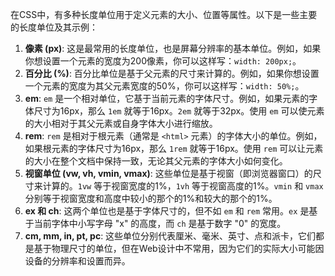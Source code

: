 在CSS中，有多种长度单位用于定义元素的大小、位置等属性。以下是一些主要的长度单位及其示例：

1. **像素 (px)**: 这是最常用的长度单位，也是屏幕分辨率的基本单位。例如，如果你想设置一个元素的宽度为200像素，你可以这样写：`width: 200px;`。
2. **百分比 (%)**: 百分比单位是基于父元素的尺寸来计算的。例如，如果你想设置一个元素的宽度为其父元素宽度的50%，你可以这样写：`width: 50%;`。
3. **em**: `em` 是一个相对单位，它基于当前元素的字体尺寸。例如，如果元素的字体尺寸为16px，那么 `1em` 就等于16px。`2em` 就等于32px。使用 `em` 可以使元素的大小相对于其父元素或自身字体大小进行缩放。
4. **rem**: `rem` 是相对于根元素（通常是 `<html>` 元素）的字体大小的单位。例如，如果根元素的字体尺寸为16px，那么 `1rem` 就等于16px。使用 `rem` 可以让元素的大小在整个文档中保持一致，无论其父元素的字体大小如何变化。
5. **视窗单位 (vw, vh, vmin, vmax)**: 这些单位是基于视窗（即浏览器窗口）的尺寸来计算的。`1vw` 等于视窗宽度的1%，`1vh` 等于视窗高度的1%。`vmin` 和 `vmax` 分别等于视窗宽度和高度中较小的那个的1%和较大的那个的1%。
6. **ex 和 ch**: 这两个单位也是基于字体尺寸的，但不如 `em` 和 `rem` 常用。`ex` 是基于当前字体中小写字母 "x" 的高度，而 `ch` 是基于数字 "0" 的宽度。
7. **cm, mm, in, pt, pc**: 这些单位分别代表厘米、毫米、英寸、点和派卡，它们都是基于物理尺寸的单位，但在Web设计中不常用，因为它们的实际大小可能因设备的分辨率和设置而异。

